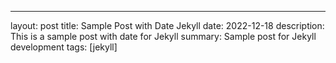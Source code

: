---
layout: post
title: Sample Post with Date Jekyll
date: 2022-12-18
description: This is a sample post with date for Jekyll 
summary: Sample post for Jekyll development
tags: [jekyll]
